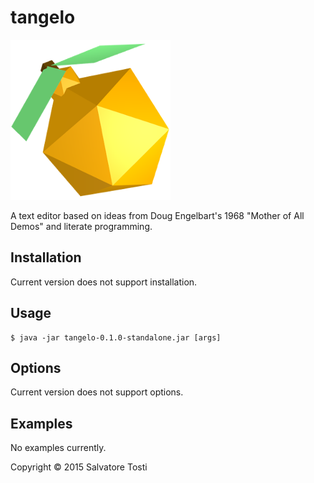 # tangelo
![tangelo](resources/tangeloIcon.png?raw=true)  

A text editor based on ideas from Doug Engelbart's 1968 "Mother of All Demos" and literate programming.

## Installation
Current version does not support installation.

## Usage

    $ java -jar tangelo-0.1.0-standalone.jar [args]

## Options

Current version does not support options.

## Examples

No examples currently.

Copyright © 2015 Salvatore Tosti
